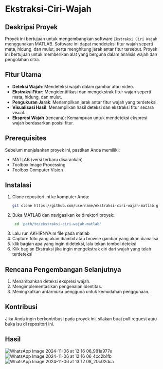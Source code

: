 # Ekstraksi-Ciri-Wajah

## Deskripsi Proyek
Proyek ini bertujuan untuk mengembangkan software `Ekstraksi Ciri Wajah` menggunakan MATLAB. Software ini dapat mendeteksi fitur wajah seperti mata, hidung, dan mulut, serta menghitung jarak antar fitur tersebut. Proyek ini bertujuan untuk memberikan alat yang berguna dalam analisis wajah dan pengolahan citra.

## Fitur Utama

- **Deteksi Wajah**: Mendeteksi wajah dalam gambar atau video.
- **Ekstraksi Fitur**: Mengidentifikasi dan mengekstrak fitur wajah seperti mata, hidung, dan mulut.
- **Pengukuran Jarak**: Menampilkan jarak antar fitur wajah yang terdeteksi.
- **Visualisasi Hasil**: Menampilkan hasil deteksi dan ekstraksi fitur secara visual.
- **Ekspresi Wajah** (rencana): Kemampuan untuk mendeteksi ekspresi wajah berdasarkan posisi fitur.

## Prerequisites

Sebelum menjalankan proyek ini, pastikan Anda memiliki:

- MATLAB (versi terbaru disarankan)
- Toolbox Image Processing
- Toolbox Computer Vision

## Instalasi

1. Clone repositori ini ke komputer Anda:
   ```bash
   git clone https://github.com/username/ekstraksi-ciri-wajah-matlab.git
   ```
2. Buka MATLAB dan navigasikan ke direktori proyek:
   ```bash
    cd 'path/to/ekstraksi-ciri-wajah-matlab'
   ```
3. Lalu run AKHIRNYA.m file pada matlab
4. Capture foto yang akan diambil atau browse gambar yang akan dianalisa
5. klik bagian apa yang ingin dideteksi, lalu tekan tombol deteksi
6. Klik bagian Ekstraksi jika ingin mengekstrak ciri dari wajah yang telah terdeteksi

## Rencana Pengembangan Selanjutnya
1. Menambahkan deteksi ekspresi wajah.
2. Mengimplementasikan pengenalan identitas.
3. Meningkatkan antarmuka pengguna untuk kemudahan penggunaan.

## Kontribusi
Jika Anda ingin berkontribusi pada proyek ini, silakan buat pull request atau buka isu di repositori ini.

## Hasil 
![WhatsApp Image 2024-11-06 at 12 16 06_981a977e](https://github.com/user-attachments/assets/0151994a-0bc7-433b-8065-4ce08a368029)
![WhatsApp Image 2024-11-06 at 12 16 06_4cc2b1fb](https://github.com/user-attachments/assets/e8656f8b-a071-4434-bec3-287d6a8e2e94)
![WhatsApp Image 2024-11-06 at 13 12 08_20c02dca](https://github.com/user-attachments/assets/a0f3d643-8834-42dc-ab2b-cfb6d2b582f4)


